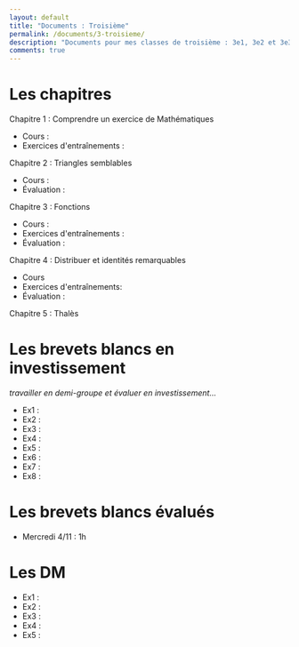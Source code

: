 ```yaml
---
layout: default
title: "Documents : Troisième"
permalink: /documents/3-troisieme/
description: "Documents pour mes classes de troisième : 3e1, 3e2 et 3e3"
comments: true
---
```


# Les chapitres

Chapitre 1 : Comprendre un exercice de Mathématiques

* Cours : 
* Exercices d'entraînements : 

Chapitre 2 : Triangles semblables

* Cours : 
* Évaluation : 

Chapitre 3 : Fonctions

* Cours : 
* Exercices d'entraînements : 
* Évaluation : 

Chapitre 4 : Distribuer et identités remarquables

* Cours
* Exercices d'entraînements: 
* Évaluation : 


Chapitre 5 : Thalès

# Les brevets blancs en investissement

*travailler en demi-groupe et évaluer en investissement...*

* Ex1 : 
* Ex2 : 
* Ex3 : 
* Ex4 : 
* Ex5 : 
* Ex6 : 
* Ex7 : 
* Ex8 : 


# Les brevets blancs évalués

* Mercredi 4/11 : 1h


# Les DM

* Ex1 : 
* Ex2 : 
* Ex3 : 
* Ex4 : 
* Ex5 : 

